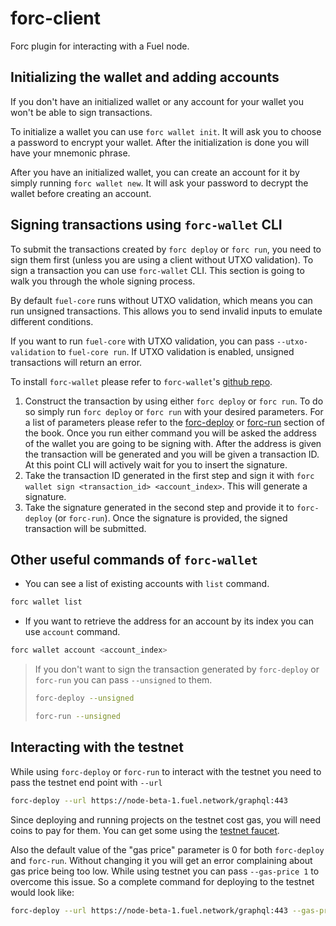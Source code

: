 # forc-client

Forc plugin for interacting with a Fuel node.

## Initializing the wallet and adding accounts

If you don't have an initialized wallet or any account for your wallet you won't be able to sign transactions.

To initialize a wallet you can use `forc wallet init`. It will ask you to choose a password to encrypt your wallet. After the initialization is done you will have your mnemonic phrase.

After you have an initialized wallet, you can create an account for it by simply running `forc wallet new`. It will ask your password to decrypt the wallet before creating an account.

## Signing transactions using `forc-wallet` CLI

To submit the transactions created by `forc deploy` or `forc run`, you need to sign them first (unless you are using a client without UTXO validation). To sign a transaction you can use `forc-wallet` CLI. This section is going to walk you through the whole signing process.

By default `fuel-core` runs without UTXO validation, which means you can run unsigned transactions. This allows you to send invalid inputs to emulate different conditions.

If you want to run `fuel-core` with UTXO validation, you can pass `--utxo-validation` to `fuel-core run`. If UTXO validation is enabled, unsigned transactions will return an error.

To install `forc-wallet` please refer to `forc-wallet`'s [github repo](https://github.com/FuelLabs/forc-wallet#forc-wallet).

1. Construct the transaction by using either `forc deploy` or `forc run`. To do so simply run `forc deploy` or `forc run` with your desired parameters. For a list of parameters please refer to the [forc-deploy](./forc_deploy) or [forc-run](./forc_run) section of the book. Once you run either command you will be asked the address of the wallet you are going to be signing with. After the address is given the transaction will be generated and you will be given a transaction ID. At this point CLI will actively wait for you to insert the signature.
2. Take the transaction ID generated in the first step and sign it with `forc wallet sign <transaction_id> <account_index>`. This will generate a signature.
3. Take the signature generated in the second step and provide it to `forc-deploy` (or `forc-run`). Once the signature is provided, the signed transaction will be submitted.

## Other useful commands of `forc-wallet`

- You can see a list of existing accounts with `list` command.

```sh
forc wallet list
```

- If you want to retrieve the address for an account by its index you can use `account` command.

```sh
forc wallet account <account_index>
```

> If you don't want to sign the transaction generated by `forc-deploy` or `forc-run` you can pass `--unsigned` to them.
>
> ```sh
> forc-deploy --unsigned
> ```
>
> ```sh
> forc-run --unsigned
> ```

## Interacting with the testnet

While using `forc-deploy` or `forc-run` to interact with the testnet you need to pass the testnet end point with `--url`

```sh
forc-deploy --url https://node-beta-1.fuel.network/graphql:443
```

Since deploying and running projects on the testnet cost gas, you will need coins to pay for them. You can get some using the [testnet faucet](https://faucet-beta-1.fuel.network/).

Also the default value of the "gas price" parameter is 0 for both `forc-deploy` and `forc-run`. Without changing it you will get an error complaining about gas price being too low. While using testnet you can pass `--gas-price 1` to overcome this issue. So a complete command for deploying to the testnet would look like:

```sh
forc-deploy --url https://node-beta-1.fuel.network/graphql:443 --gas-price 1
```
